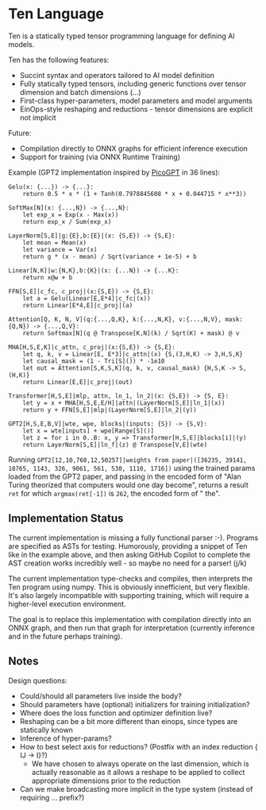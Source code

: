 # Ten Language

Ten is a statically typed tensor programming language for defining AI models.

Ten has the following features:
* Succint syntax and operators tailored to AI model definition
* Fully statically typed tensors, including generic functions over tensor dimension and batch dimensions (...)
* First-class hyper-parameters, model parameters and model arguments
* EinOps-style reshaping and reductions - tensor dimensions are explicit not implicit

Future:
* Compilation directly to ONNX graphs for efficient inference execution
* Support for training (via ONNX Runtime Training)

Example (GPT2 implementation inspired by [PicoGPT](https://github.com/jaymody/picoGPT) in 36 lines):

```ten
Gelu(x: {...}) -> {...}:
    return 0.5 * x * (1 + Tanh(0.7978845608 * x + 0.044715 * x**3))

SoftMax[N](x: {...,N}) -> {...,N}:
    let exp_x = Exp(x - Max(x))
    return exp_x / Sum(exp_x)

LayerNorm[S,E]|g:{E},b:{E}|(x: {S,E}) -> {S,E}:
    let mean = Mean(x)
    let variance = Var(x)
    return g * (x - mean) / Sqrt(variance + 1e-5) + b

Linear[N,K]|w:{N,K},b:{K}|(x: {...N}) -> {...K}:
    return x@w + b

FFN[S,E]|c_fc, c_proj|(x:{S,E}) -> {S,E}:
    let a = Gelu(Linear[E,E*4]|c_fc|(x))
    return Linear[E*4,E]|c_proj|(a)

Attention[Q, K, N, V](q:{...,Q,K}, k:{...,N,K}, v:{...,N,V}, mask:{Q,N}) -> {...,Q,V}:
    return Softmax[N](q @ Transpose[K,N](k) / Sqrt(K) + mask) @ v

MHA[H,S,E,K]|c_attn, c_proj|(x:{S,E}) -> {S,E}:
    let q, k, v = Linear[E, E*3]|c_attn|(x) {S,(3,H,K) -> 3,H,S,K}
    let causal_mask = (1 - Tri[S]()) * -1e10
    let out = Attention[S,K,S,K](q, k, v, causal_mask) {H,S,K -> S,(H,K)}   
    return Linear[E,E]|c_proj|(out)

Transformer[H,S,E]|mlp, attn, ln_1, ln_2|(x: {S,E}) -> {S, E}:
    let y = x + MHA[H,S,E,E/H]|attn|(LayerNorm[S,E]|ln_1|(x))
    return y + FFN[S,E]|mlp|(LayerNorm[S,E]|ln_2|(y))

GPT2[H,S,E,B,V]|wte, wpe, blocks|(inputs: {S}) -> {S,V}:
    let x = wte[inputs] + wpe[Range[S]()]
    let z = for i in 0..B: x, y => Transformer[H,S,E]|blocks[i]|(y)
    return LayerNorm[S,E]|ln_f|(z) @ Transpose[V,E](wte)
```

Running `GPT2[12,10,768,12,50257]|weights from paper|([36235, 39141, 18765, 1143, 326, 9061, 561, 530, 1110, 1716])` using the trained params loaded from the GPT2 paper, and passing in the encoded form of "Alan Turing theorized that computers would one day become", returns a result `ret` for which `argmax(ret[-1])` is `262`, the encoded form of " the".

## Implementation Status

The current implementation is missing a fully functional parser :-).  Programs are specified as ASTs for testing. Humorously, providing a snippet of Ten like in the example above, and then asking GitHub Copilot to complete the AST creation works incredibly well - so maybe no need for a parser! (j/k)

The current implementation type-checks and compiles, then interprets the Ten program using numpy.  This is obviously innefficient, but very flexible.  It's also largely incompatible with supporting training, which will require a higher-level execution environment.

The goal is to replace this implementation with compilation directly into an ONNX graph, and then run that graph for interpretation (currently inference and in the future perhaps training).

## Notes

Design questions:
* Could/should all parameters live inside the body?
* Should parameters have (optional) initializers for training initialization?
* Where does the loss function and optimizer definition live?
* Reshaping can be a bit more different than einops, since types are statically known
* Inference of hyper-params?
* How to best select axis for reductions? (Postfix with an index reduction { IJ -> I}?)
  * We have chosen to always operate on the last dimension, which is actually reasonable as it allows a reshape to be applied to collect appropriate dimensions prior to the reduction
* Can we make broadcasting more implicit in the type system (instead of requiring ... prefix?)
